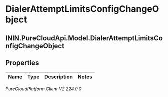 # DialerAttemptLimitsConfigChangeObject

## ININ.PureCloudApi.Model.DialerAttemptLimitsConfigChangeObject

## Properties

|Name | Type | Description | Notes|
|------------ | ------------- | ------------- | -------------|



_PureCloudPlatform.Client.V2 224.0.0_

